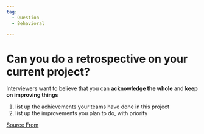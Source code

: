 ```yaml
---
tag:
  - Question
  - Behavioral

---
```

  
# Can you do a retrospective on your current project?

Interviewers want to believe that you can **acknowledge the whole** and **keep on improving things**

1.  list up the achievements your teams have done in this project
2.  list up the improvements you plan to do, with priority


[Source From](https://bigfrontend.dev/question/Can-you-do-a-retrospective-on-your-current-project)

  